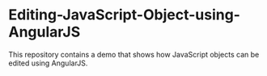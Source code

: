 # Editing-JavaScript-Object-using-AngularJS
This repository contains a demo that shows how JavaScript objects can be edited using AngularJS.
